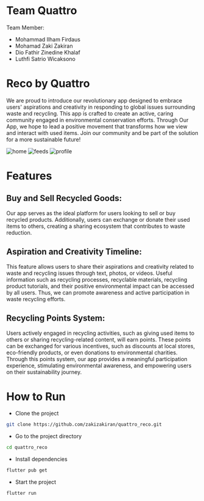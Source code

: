 # Team Quattro
Team Member:
- Mohammad Ilham Firdaus
- Mohamad Zaki Zakiran
- Dio Fathir Zinedine Khalaf
- Luthfi Satrio Wicaksono

# Reco by Quattro
We are proud to introduce our revolutionary app designed to embrace users' aspirations and creativity in responding to global issues surrounding waste and recycling. This app is crafted to create an active, caring community engaged in environmental conservation efforts. Through Our App, we hope to lead a positive movement that transforms how we view and interact with used items. Join our community and be part of the solution for a more sustainable future!

![home](https://github.com/zakizakiran/quattro_reco/assets/77532233/de76af94-c38e-49f5-a989-9b8b4e673528)
![feeds](https://github.com/zakizakiran/quattro_reco/assets/77532233/bc6c0d8c-4cf4-4f1d-9022-1c7f56238257)
![profile](https://github.com/zakizakiran/quattro_reco/assets/77532233/15ce5f98-124d-4c4d-98b5-c808c1b9cc4b)




# Features

## Buy and Sell Recycled Goods:
Our app serves as the ideal platform for users looking to sell or buy recycled products. Additionally, users can exchange or donate their used items to others, creating a sharing ecosystem that contributes to waste reduction.

## Aspiration and Creativity Timeline:
This feature allows users to share their aspirations and creativity related to waste and recycling issues through text, photos, or videos. Useful information such as recycling processes, recyclable materials, recycling product tutorials, and their positive environmental impact can be accessed by all users. Thus, we can promote awareness and active participation in waste recycling efforts.

## Recycling Points System:
Users actively engaged in recycling activities, such as giving used items to others or sharing recycling-related content, will earn points. These points can be exchanged for various incentives, such as discounts at local stores, eco-friendly products, or even donations to environmental charities. Through this points system, our app provides a meaningful participation experience, stimulating environmental awareness, and empowering users on their sustainability journey.

# How to Run

- Clone the project
```bash
git clone https://github.com/zakizakiran/quattro_reco.git
```

- Go to the project directory
```bash
cd quattro_reco
```

- Install dependencies
```bash
flutter pub get
```

- Start the project
```bash
flutter run
```
